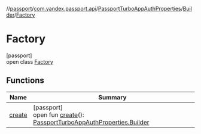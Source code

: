 //[passport](../../../../../index.md)/[com.yandex.passport.api](../../../index.md)/[PassportTurboAppAuthProperties](../../index.md)/[Builder](../index.md)/[Factory](index.md)

# Factory

[passport]\
open class [Factory](index.md)

## Functions

| Name | Summary |
|---|---|
| [create](create.md) | [passport]<br>open fun [create](create.md)(): [PassportTurboAppAuthProperties.Builder](../index.md) |
